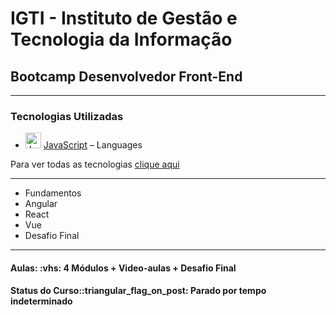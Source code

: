 <h1>IGTI - Instituto de Gestão e Tecnologia da Informação</h1> 

<h2>Bootcamp Desenvolvedor Front-End</h2>

<hr>

<h3>Tecnologias Utilizadas</h3>

- <img width='25' height='25' src='https://img.stackshare.io/service/1209/javascript.jpeg' alt='JavaScript'/> [JavaScript](https://developer.mozilla.org/en-US/docs/Web/JavaScript) – Languages

Para ver todas as tecnologias [clique aqui](/techstack.md)

<hr>

<ul>
  <li>Fundamentos</li>
  <li>Angular</li>
  <li>React</li>
  <li>Vue</li>
  <li>Desafio Final</li>
</ul>

<hr/>

<h4><b>Aulas:</b> :vhs: 4 Módulos + Video-aulas + Desafio Final</h4>
<h4><b>Status do Curso:</b>:triangular_flag_on_post: Parado por tempo indeterminado</h4>
